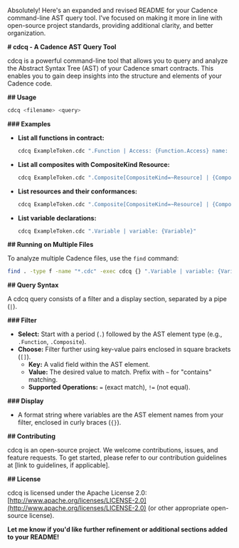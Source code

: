Absolutely! Here's an expanded and revised README for your Cadence command-line AST query tool. I've focused on making it more in line with open-source project standards, providing additional clarity, and better organization.

**# cdcq - A Cadence AST Query Tool**

cdcq is a powerful command-line tool that allows you to query and analyze the Abstract Syntax Tree (AST) of your Cadence smart contracts. This enables you to gain deep insights into the structure and elements of your Cadence code.

**## Usage**

```bash
cdcq <filename> <query>
```

**### Examples**

* **List all functions in contract:**

   ```bash
   cdcq ExampleToken.cdc ".Function | Access: {Function.Access} name: {Function.Identifier}"
   ```

* **List all composites with CompositeKind Resource:**

   ```bash
   cdcq ExampleToken.cdc ".Composite[CompositeKind=~Resource] | {Composite.Identifier}"
   ```

* **List resources and their conformances:**

   ```bash
   cdcq ExampleToken.cdc ".Composite[CompositeKind=~Resource] | {Composite.Identifier} {Composite.Conformances}" 
  ```

* **List variable declarations:**

   ```bash
   cdcq ExampleToken.cdc ".Variable | variable: {Variable}"     
   ```

**## Running on Multiple Files**

To analyze multiple Cadence files, use the `find` command:

```bash
find . -type f -name "*.cdc" -exec cdcq {} ".Variable | variable: {Variable}" \;
```

**## Query Syntax**

A cdcq query consists of a filter and a display section, separated by a pipe (`|`).

**### Filter**

* **Select:** Start with a period (`.`) followed by the AST element type (e.g., `.Function`, `.Composite`).
* **Choose:** Filter further using key-value pairs enclosed in square brackets (`[]`).
    * **Key:** A valid field within the AST element.
    * **Value:** The desired value to match. Prefix with `~` for "contains" matching.
    * **Supported Operations:** `=` (exact match), `!=` (not equal).

**### Display**

* A format string where variables are the AST element names from your filter, enclosed in curly braces (`{}`).

**## Contributing**

cdcq is an open-source project. We welcome contributions, issues, and feature requests. To get started, please refer to our contribution guidelines at [link to guidelines, if applicable].

**## License**

cdcq is licensed under the Apache License 2.0: [http://www.apache.org/licenses/LICENSE-2.0](http://www.apache.org/licenses/LICENSE-2.0) (or other appropriate open-source license).

**Let me know if you'd like further refinement or additional sections added to your README!** 
